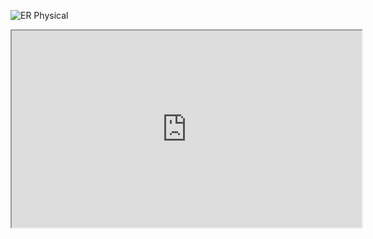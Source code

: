 
![ER Physical](https://user-images.githubusercontent.com/73137432/235442130-2c584ef5-1386-4416-8a86-831fdb47d2e5.png)

<iframe width="560" height="315" src='https://dbdiagram.io/embed/634d1f22f0018a1c5f1a88c0'> </iframe>
